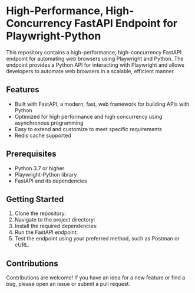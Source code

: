 # High-Performance, High-Concurrency FastAPI Endpoint for Playwright-Python

This repository contains a high-performance, high-concurrency FastAPI endpoint for automating web browsers using Playwright and Python. The endpoint provides a Python API for interacting with Playwright and allows developers to automate web browsers in a scalable, efficient manner.

## Features
- Built with FastAPI, a modern, fast, web framework for building APIs with Python
- Optimized for high performance and high concurrency using asynchronous programming
- Easy to extend and customize to meet specific requirements
- Redis cache supported

## Prerequisites
- Python 3.7 or higher
- Playwright-Python library
- FastAPI and its dependencies

## Getting Started
1. Clone the repository:
2. Navigate to the project directory:
3. Install the required dependencies:
4. Run the FastAPI endpoint:
5. Test the endpoint using your preferred method, such as Postman or cURL.


## Contributions
Contributions are welcome! If you have an idea for a new feature or find a bug, please open an issue or submit a pull request.



